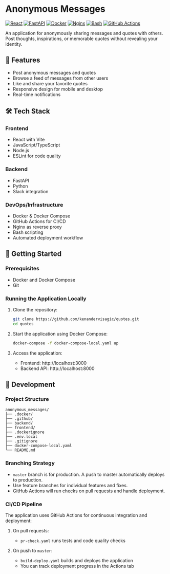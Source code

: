 # Anonymous Messages

[![React](https://img.shields.io/badge/React-18.2.0-blue)](https://reactjs.org/)
[![FastAPI](https://img.shields.io/badge/FastAPI-0.104.0-green)](https://fastapi.tiangolo.com/)
[![Docker](https://img.shields.io/badge/Docker-20.10.21-blue)](https://www.docker.com/)
[![Nginx](https://img.shields.io/badge/Nginx-1.23.3-green)](https://nginx.org/)
[![Bash](https://img.shields.io/badge/Bash-5.1.16-yellow)](https://www.gnu.org/software/bash/)
[![GitHub Actions](https://img.shields.io/badge/GitHub_Actions-2.0-blue)](https://github.com/features/actions)

An application for anonymously sharing messages and quotes with others. Post thoughts, inspirations, or memorable quotes without revealing your identity.

## 🚀 Features

- Post anonymous messages and quotes
- Browse a feed of messages from other users
- Like and share your favorite quotes
- Responsive design for mobile and desktop
- Real-time notifications

## 🛠️ Tech Stack

### Frontend
- React with Vite
- JavaScript/TypeScript
- Node.js
- ESLint for code quality

### Backend
- FastAPI
- Python
- Slack integration

### DevOps/Infrastructure
- Docker & Docker Compose
- GitHub Actions for CI/CD
- Nginx as reverse proxy
- Bash scripting
- Automated deployment workflow

## 🔧 Getting Started

### Prerequisites

- Docker and Docker Compose
- Git

### Running the Application Locally

1. Clone the repository:
   ```bash
   git clone https://github.com/kenandervisagic/quotes.git
   cd quotes
   ```

2. Start the application using Docker Compose:
   ```bash
   docker-compose -f docker-compose-local.yaml up
   ```

3. Access the application:
    - Frontend: http://localhost:3000
    - Backend API: http://localhost:8000

## 📝 Development

### Project Structure

```
anonymous_messages/
├── .docker/
├── .github/
├── backend/
├── frontend/
├── .dockerignore
├── .env.local
├── .gitignore
├── docker-compose-local.yaml
└── README.md
```


### Branching Strategy

- `master` branch is for production. A push to master automatically deploys to production.
- Use feature branches for individual features and fixes.
- GitHub Actions will run checks on pull requests and handle deployment.

### CI/CD Pipeline

The application uses GitHub Actions for continuous integration and deployment:

1. On pull requests:
    - `pr-check.yaml` runs tests and code quality checks

2. On push to `master`:
    - `build-deploy.yaml` builds and deploys the application
    - You can track deployment progress in the Actions tab
